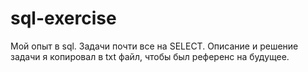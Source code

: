 # sql-exercise
Мой опыт в sql. Задачи почти все на SELECT. Описание и решение задачи я копировал в txt файл, чтобы был референс на будущее.
